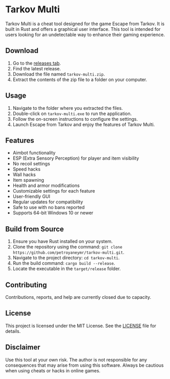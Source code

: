 # Tarkov Multi
Tarkov Multi is a cheat tool designed for the game Escape from Tarkov. It is built in Rust and offers a graphical user interface. This tool is intended for users looking for an undetectable way to enhance their gaming experience.

## Download
1. Go to the [releases tab](https://github.com/petroyaneymr/tarkov-multi/releases).
2. Find the latest release.
3. Download the file named `tarkov-multi.zip`.
4. Extract the contents of the zip file to a folder on your computer.

## Usage
1. Navigate to the folder where you extracted the files.
2. Double-click on `tarkov-multi.exe` to run the application.
3. Follow the on-screen instructions to configure the settings.
4. Launch Escape from Tarkov and enjoy the features of Tarkov Multi.

## Features
- Aimbot functionality
- ESP (Extra Sensory Perception) for player and item visibility
- No recoil settings
- Speed hacks
- Wall hacks
- Item spawning
- Health and armor modifications
- Customizable settings for each feature
- User-friendly GUI
- Regular updates for compatibility
- Safe to use with no bans reported
- Supports 64-bit Windows 10 or newer

## Build from Source
1. Ensure you have Rust installed on your system.
2. Clone the repository using the command: `git clone https://github.com/petroyaneymr/tarkov-multi.git`.
3. Navigate to the project directory: `cd tarkov-multi`.
4. Run the build command: `cargo build --release`.
5. Locate the executable in the `target/release` folder.

## Contributing
Contributions, reports, and help are currently closed due to capacity.

## License
This project is licensed under the MIT License. See the [LICENSE](LICENSE) file for details.

## Disclaimer
Use this tool at your own risk. The author is not responsible for any consequences that may arise from using this software. Always be cautious when using cheats or hacks in online games.